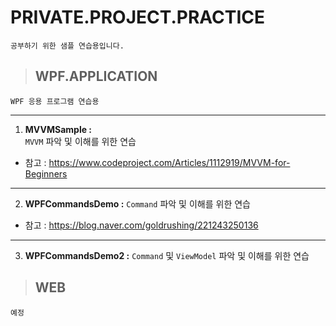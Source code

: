 # PRIVATE.PROJECT.PRACTICE
    공부하기 위한 샘플 연습용입니다.

>## WPF.APPLICATION
    WPF 응용 프로그램 연습용

* * *
1. **MVVMSample :** <br>`MVVM` 파악 및 이해를 위한 연습
* 참고 : https://www.codeproject.com/Articles/1112919/MVVM-for-Beginners   

* * *
02. **WPFCommandsDemo :** `Command` 파악 및 이해를 위한 연습
* 참고 : https://blog.naver.com/goldrushing/221243250136   

* * *
03. **WPFCommandsDemo2 :** `Command` 및 `ViewModel` 파악 및 이해를 위한 연습
	
>## WEB
    예정
